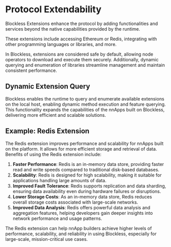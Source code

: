 # Protocol Extendability

Blockless Extensions enhance the protocol by adding functionalities and services beyond the native capabilities provided by the runtime.

These extensions include accessing Ethereum or Redis, integrating with other programming languages or libraries, and more.

In Blockless, extensions are considered safe by default, allowing node operators to download and execute them securely. Additionally, dynamic querying and enumeration of libraries streamline management and maintain consistent performance.

## Dynamic Extension Query

Blockless enables the runtime to query and enumerate available extensions on the local host, enabling dynamic method execution and feature querying. This functionality expands the capabilities of the nnApps built on Blockless, delivering more efficient and scalable solutions.

## Example: Redis Extension

The Redis extension improves performance and scalability for nnApps built on the platform. It allows for more efficient storage and retrieval of data. Benefits of using the Redis extension include:

1. **Faster Performance**: Redis is an in-memory data store, providing faster read and write speeds compared to traditional disk-based databases.
2. **Scalability**: Redis is designed for high scalability, making it suitable for applications handling large amounts of data.
3. **Improved Fault Tolerance**: Redis supports replication and data sharding, ensuring data availability even during hardware failures or disruptions.
4. **Lower Storage Costs**: As an in-memory data store, Redis reduces overall storage costs associated with large-scale networks.
5. **Improved Data Analysis**: Redis offers powerful data analysis and aggregation features, helping developers gain deeper insights into network performance and usage patterns.

The Redis extension can help nnApp builders achieve higher levels of performance, scalability, and reliability in using Blockless, especially for large-scale, mission-critical use cases.

